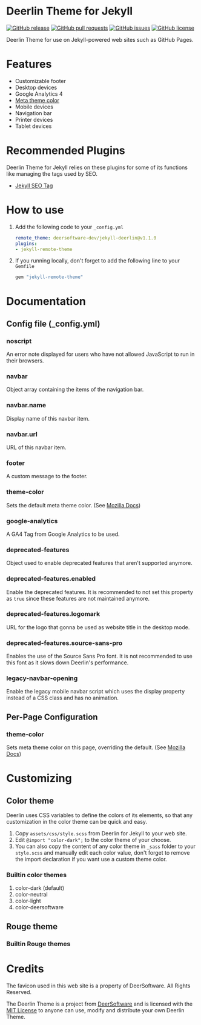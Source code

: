 # Deerlin Theme for Jekyll

[![GitHub release](https://img.shields.io/github/v/release/deersoftware-dev/jekyll-deerlin)](https://github.com/deersoftware-dev/jekyll-deerlin/releases)
[![GitHub pull requests](https://img.shields.io/github/issues-pr/deersoftware-dev/jekyll-deerlin)](https://github.com/deersoftware-dev/jekyll-deerlin/pulls)
[![GitHub issues](https://img.shields.io/github/issues/deersoftware-dev/jekyll-deerlin)](https://github.com/deersoftware-dev/jekyll-deerlin/issues)
[![GitHub license](https://img.shields.io/github/license/deersoftware-dev/jekyll-deerlin)](https://github.com/deersoftware-dev/jekyll-deerlin/blob/dev/LICENSE.txt)

Deerlin Theme for use on Jekyll-powered web sites such as GitHub Pages.

# Features

- Customizable footer
- Desktop devices
- Google Analytics 4
- [Meta theme color](https://developer.mozilla.org/en-US/docs/Web/HTML/Element/meta/name/theme-color)
- Mobile devices
- Navigation bar
- Printer devices
- Tablet devices

# Recommended Plugins

Deerlin Theme for Jekyll relies on these plugins for some of its functions like managing the tags used by SEO.

- [Jekyll SEO Tag](https://github.com/jekyll/jekyll-seo-tag)

# How to use

1. Add the following code to your ``_config.yml``

    ```yml
    remote_theme: deersoftware-dev/jekyll-deerlin@v1.1.0
    plugins:
    - jekyll-remote-theme 
    ```

2. If you running locally, don't forget to add the following line to your ``Gemfile``

    ```ruby
    gem "jekyll-remote-theme"
    ```

# Documentation

## Config file (_config.yml)

### noscript
An error note displayed for users who have not allowed JavaScript to run in their browsers.

### navbar
Object array containing the items of the navigation bar.

### navbar.name
Display name of this navbar item.

### navbar.url
URL of this navbar item.

### footer
A custom message to the footer.

### theme-color
Sets the default meta theme color. (See [Mozilla Docs](https://developer.mozilla.org/en-US/docs/Web/HTML/Element/meta/name/theme-color))

### google-analytics
A GA4 Tag from Google Analytics to be used.

### deprecated-features
Object used to enable deprecated features that aren't supported anymore.

### deprecated-features.enabled
Enable the deprecated features. It is recommended to not set this property as ``true`` since these features are not maintained anymore.

### deprecated-features.logomark
URL for the logo that gonna be used as website title in the desktop mode.

### deprecated-features.source-sans-pro
Enables the use of the Source Sans Pro font. It is not recommended to use this font as it slows down Deerlin's performance.

### legacy-navbar-opening
Enable the legacy mobile navbar script which uses the display property instead of a CSS class and has no animation.

## Per-Page Configuration

### theme-color
Sets meta theme color on this page, overriding the default. (See [Mozilla Docs](https://developer.mozilla.org/en-US/docs/Web/HTML/Element/meta/name/theme-color))

# Customizing

## Color theme

Deerlin uses CSS variables to define the colors of its elements, so that any customization in the color theme can be quick and easy.

1. Copy `assets/css/style.scss` from Deerlin for Jekyll to your web site.
2. Edit `@import "color-dark";` to the color theme of your choose.
3. You can also copy the content of any color theme in `_sass` folder to your `style.scss` and manually edit each color value, don't forget to remove the import declaration if you want use a custom theme color.

### Builtin color themes

1. color-dark (default)
2. color-neutral
3. color-light
4. color-deersoftware

## Rouge theme

### Builtin Rouge themes

# Credits

The favicon used in this web site is a property of DeerSoftware. All Rights Reserved.

The Deerlin Theme is a project from [DeerSoftware](https://github.com/deersoftware-dev) and is licensed with the [MIT License](https://github.com/deersoftware-dev/jekyll-deerlin/blob/dev/LICENSE.txt) to anyone can use, modify and distribute your own Deerlin Theme.
